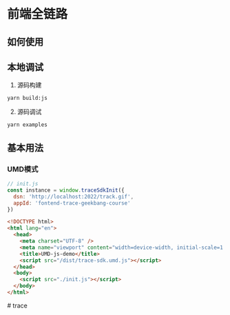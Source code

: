 # 前端全链路

## 如何使用



## 本地调试

1. 源码构建

```
yarn build:js
```

2. 源码调试

```
yarn examples
```

## 基本用法

### UMD模式

```JavaScript
// init.js
const instance = window.traceSdkInit({
  dsn: 'http://localhost:2022/track.gif',
  appId: 'fontend-trace-geekbang-course'
})
```

```html
<!DOCTYPE html>
<html lang="en">
  <head>
    <meta charset="UTF-8" />
    <meta name="viewport" content="width=device-width, initial-scale=1.0" />
    <title>UMD-js-demo</title>
    <script src="/dist/trace-sdk.umd.js"></script>
  </head>
  <body>
    <script src="./init.js"></script>
  </body>
</html>
```
#   t r a c e  
 